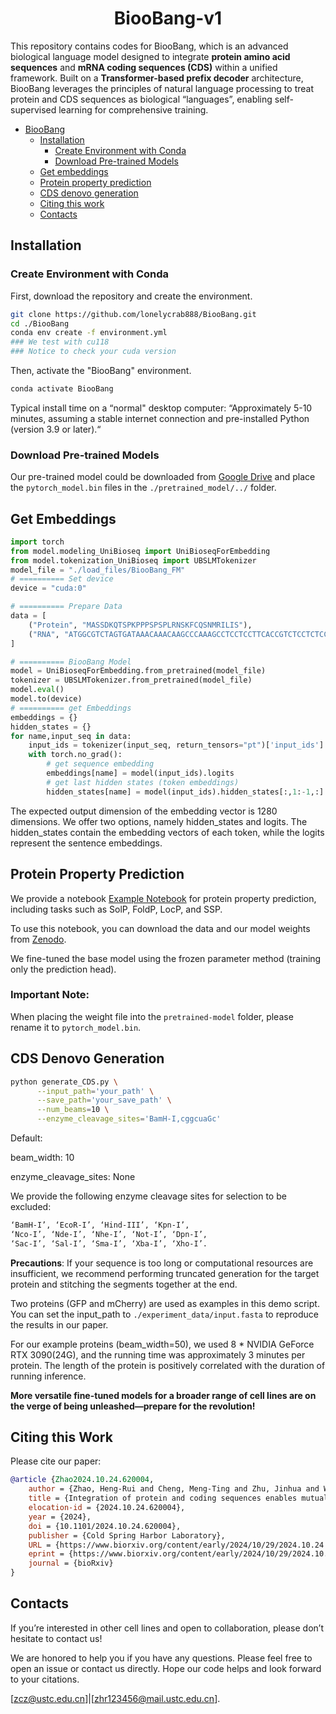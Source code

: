 <div align="center">

# BiooBang-v1

</div>

This repository contains codes for BiooBang, which is an advanced biological language model designed to integrate **protein amino acid sequences** and **mRNA coding sequences (CDS)** within a unified framework. Built on a **Transformer-based prefix decoder** architecture, BiooBang leverages the principles of natural language processing to treat protein and CDS sequences as biological “languages”, enabling self-supervised learning for comprehensive training.


- [BiooBang](#BiooBang-v1)
  - [Installation](#installation)
    - [Create Environment with Conda](#create-environment-with-conda)
    - [Download Pre-trained Models](#download-pre-trained-models)
  - [Get embeddings](#get-embeddings)
  - [Protein property prediction](#protein-property-prediction)
  - [CDS denovo generation](#cds-denovo-generation)
  - [Citing this work](#citing-this-work)
  - [Contacts](#Contacts)
      

## Installation

### Create Environment with Conda
First, download the repository and create the environment.
```bash
git clone https://github.com/lonelycrab888/BiooBang.git
cd ./BiooBang
conda env create -f environment.yml
### We test with cu118
### Notice to check your cuda version
```
Then, activate the "BiooBang" environment.

```bash
conda activate BiooBang
```

Typical install time on a “normal" desktop computer: “Approximately 5-10 minutes, assuming a stable internet connection and pre-installed Python (version 3.9 or later).“

### Download Pre-trained Models
Our pre-trained model could be downloaded from [Google Drive](https://drive.google.com/drive/folders/1vw8UOTkT3bbAdrdYwoFiDiNymlUYA-uu) and place the `pytorch_model.bin` files in the `./pretrained_model/../` folder.

## Get Embeddings
```python
import torch
from model.modeling_UniBioseq import UniBioseqForEmbedding
from model.tokenization_UniBioseq import UBSLMTokenizer
model_file = "./load_files/BiooBang_FM"
# ========== Set device
device = "cuda:0"

# ========== Prepare Data
data = [
    ("Protein", "MASSDKQTSPKPPPSPSPLRNSKFCQSNMRILIS"),
    ("RNA", "ATGGCGTCTAGTGATAAACAAACAAGCCCAAAGCCTCCTCCTTCACCGTCTCCTCTCCGTAATT")
]

# ========== BiooBang Model
model = UniBioseqForEmbedding.from_pretrained(model_file)
tokenizer = UBSLMTokenizer.from_pretrained(model_file)
model.eval()
model.to(device)
# ========== get Embeddings
embeddings = {}
hidden_states = {}
for name,input_seq in data:
    input_ids = tokenizer(input_seq, return_tensors="pt")['input_ids'].to(device)
    with torch.no_grad():
        # get sequence embedding 
        embeddings[name] = model(input_ids).logits
        # get last hidden states (token embeddings)
        hidden_states[name] = model(input_ids).hidden_states[:,1:-1,:]
```

The expected output dimension of the embedding vector is 1280 dimensions. We offer two options, namely hidden_states and logits. The hidden_states contain the embedding vectors of each token, while the logits represent the sentence embeddings.

## Protein Property Prediction

We provide a notebook [Example Notebook](protein_benchmark_test.ipynb) for protein property prediction, including tasks such as SolP, FoldP, LocP, and SSP.

To use this notebook, you can download the data and our model weights from [Zenodo](https://zenodo.org/records/13954425). 

We fine-tuned the base model using the frozen parameter method (training only the prediction head). 

### Important Note:
When placing the weight file into the `pretrained-model` folder, please rename it to `pytorch_model.bin`.


## CDS Denovo Generation


```bash
python generate_CDS.py \
      --input_path='your_path' \
      --save_path='your_save_path' \
      --num_beams=10 \
      --enzyme_cleavage_sites='BamH-I,cggcuaGc'
```

Default:

  beam_width: 10

  enzyme_cleavage_sites: None 

We provide the following enzyme cleavage sites for selection to be excluded:

```bash
‘BamH-I’, ‘EcoR-I’, ‘Hind-III’, ‘Kpn-I’, 
‘Nco-I’, ‘Nde-I’, ‘Nhe-I’, ‘Not-I’, ‘Dpn-I’, 
‘Sac-I’, ‘Sal-I’, ‘Sma-I’, ‘Xba-I’, ‘Xho-I’.
```

**Precautions**: If your sequence is too long or computational resources are insufficient, we recommend performing truncated generation for the target protein and stitching the segments together at the end.

Two proteins (GFP and mCherry) are used as examples in this demo script. You can set the input_path to `./experiment_data/input.fasta` to reproduce the results in our paper.

For our example proteins (beam_width=50), we used 8 * NVIDIA GeForce RTX 3090(24G), and the running time was approximately 3 minutes per protein. The length of the protein is positively correlated with the duration of running inference. 

**More versatile fine-tuned models for a broader range of cell lines are on the verge of being unleashed—prepare for the revolution!**


## Citing this Work

Please cite our paper:

```bibtex
@article {Zhao2024.10.24.620004,
	author = {Zhao, Heng-Rui and Cheng, Meng-Ting and Zhu, Jinhua and Wang, Hao and Yang, Xiang-Rui and Wang, Bo and Sun, Yuan-Xin and Fang, Ming-Hao and Chen, Enhong and Li, Houqiang and Han, Shu-Jing and Chen, Yuxing and Zhou, Cong-Zhao},
	title = {Integration of protein and coding sequences enables mutual augmentation of the language model},
	elocation-id = {2024.10.24.620004},
	year = {2024},
	doi = {10.1101/2024.10.24.620004},
	publisher = {Cold Spring Harbor Laboratory},
	URL = {https://www.biorxiv.org/content/early/2024/10/29/2024.10.24.620004},
	eprint = {https://www.biorxiv.org/content/early/2024/10/29/2024.10.24.620004.full.pdf},
	journal = {bioRxiv}
}
```


## Contacts

If you’re interested in other cell lines and open to collaboration, please don’t hesitate to contact us! 

We are honored to help you if you have any questions. Please feel free to open an issue or contact us directly. Hope our code helps and look forward to your citations.

[zcz@ustc.edu.cn]|[zhr123456@mail.ustc.edu.cn].

